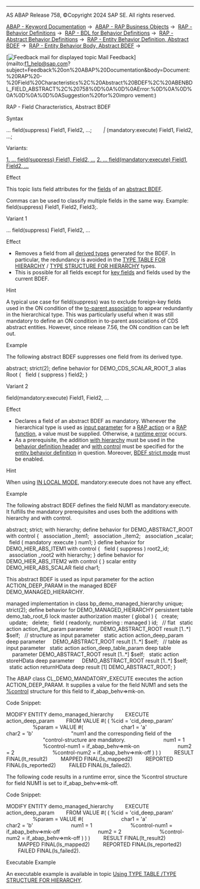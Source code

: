   

* * *

AS ABAP Release 758, ©Copyright 2024 SAP SE. All rights reserved.

[ABAP - Keyword Documentation](javascript:call_link\('abenabap.htm'\)) →  [ABAP - RAP Business Objects](javascript:call_link\('abenabap_rap.htm'\)) →  [RAP - Behavior Definitions](javascript:call_link\('abencds_bdef.htm'\)) →  [RAP - BDL for Behavior Definitions](javascript:call_link\('abenbdl.htm'\)) →  [RAP - Abstract Behavior Definitions](javascript:call_link\('abenbdl_abstract.htm'\)) →  [RAP - Entity Behavior Definition, Abstract BDEF](javascript:call_link\('abenbdl_define_beh_abstract.htm'\)) →  [RAP - Entity Behavior Body, Abstract BDEF](javascript:call_link\('abenbdl_body_abstract.htm'\)) → 

 [![](Mail.gif?object=Mail.gif "Feedback mail for displayed topic") Mail Feedback](mailto:f1_help@sap.com?subject=Feedback%20on%20ABAP%20Documentation&body=Document:%20RAP%20-%20Field%20Characteristics%2C%20Abstract%20BDEF%2C%20ABENBDL_FIELD_ABSTRACT%2C%20758%0D%0A%0D%0AError:%0D%0A%0D%0A%0D%0A%0D%0ASuggestion%20for%20impro
vement:)

RAP - Field Characteristics, Abstract BDEF

Syntax

... field(suppress) Field1, Field2, ...;
       *|* (mandatory:execute) Field1, Field2, ...;

Variants:

[1\. ... field(suppress) Field1, Field2, ...](#!ABAP_VARIANT_1@1@)
[2\. ... field(mandatory:execute) Field1, Field2, ...](#!ABAP_VARIANT_2@2@)

Effect

This topic lists field attributes for the [fields](javascript:call_link\('abenrap_bo_field_glosry.htm'\) "Glossary Entry") of an [abstract BDEF](javascript:call_link\('abencds_abstract_bdef_glosry.htm'\) "Glossary Entry").

Commas can be used to classify multiple fields in the same way. Example: field(suppress) Field1, Field2, Field3;.

Variant 1   

... field(suppress) Field1, Field2, ...

Effect

-   Removes a field from all [derived types](javascript:call_link\('abenrap_derived_type_glosry.htm'\) "Glossary Entry") generated for the BDEF. In particular, the redundancy is avoided in the [TYPE TABLE FOR HIERARCHY](javascript:call_link\('abaptype_table_for.htm'\)) / [TYPE STRUCTURE FOR HIERARCHY](javascript:call_link\('abaptype_structure_for.htm'\)) types.
-   This is possible for all fields except for [key fields](javascript:call_link\('abenkey_field_glosry.htm'\) "Glossary Entry") and fields used by the current BDEF.

Hint

A typical use case for field(suppress) was to exclude foreign-key fields used in the ON condition of the [to-parent association](javascript:call_link\('abencds_absent_to_parent_assoc.htm'\)) to appear redundantly in the hierarchical type. This was particularly useful when it was still mandatory to define an ON condition in to-parent associations of CDS abstract entities. However, since release 7.56, the ON condition can be left out.

Example

The following abstract BDEF suppresses one field from its derived type.

abstract;
strict(2);
define behavior for DEMO\_CDS\_SCALAR\_ROOT\_3 alias Root
{
  field ( suppress ) field2;
}

Variant 2   

field(mandatory:execute) Field1, Field2, ...

Effect

-   Declares a field of an abstract BDEF as mandatory. Whenever the hierarchical type is used as [input parameter](javascript:call_link\('abenbdl_action_input_param.htm'\)) for a [RAP action](javascript:call_link\('abenrap_action_glosry.htm'\) "Glossary Entry") or a [RAP function](javascript:call_link\('abenrap_function_glosry.htm'\) "Glossary Entry"), a value must be supplied. Otherwise, a [runtime error](javascript:call_link\('abenruntime_error_glosry.htm'\) "Glossary Entry") occurs.
-   As a prerequisite, the addition [with hierarchy](javascript:call_link\('abenbdl_bdef_abstract_header.htm'\)) must be used in the [behavior definition header](javascript:call_link\('abencds_bdef_header_glosry.htm'\) "Glossary Entry") and [with control](abenbdl_define_beh_abstract.htm#!ABAP_ALTERNATIVE_1@1@) must be specified for the [entity behavior definition](javascript:call_link\('abencds_entity_bdef_glosry.htm'\) "Glossary Entry") in question. Moreover, [BDEF strict mode](javascript:call_link\('abenrap_strict_mode_glosry.htm'\) "Glossary Entry") must be enabled.

Hint

When using [IN LOCAL MODE](javascript:call_link\('abapin_local_mode.htm'\)), mandatory:execute does not have any effect.

Example

The following abstract BDEF defines the field NUM1 as mandatory:execute. It fulfills the mandatory prerequisites and uses both the additions with hierarchy and with control.

abstract;
strict;
with hierarchy;
define behavior for DEMO\_ABSTRACT\_ROOT with control
{
  association \_item1;
  association \_item2;
  association \_scalar;
  field ( mandatory :execute ) num1;
}
define behavior for DEMO\_HIER\_ABS\_ITEM1 with control
{
  field ( suppress ) root2\_id;
  association \_root2 with hierarchy;
}
define behavior for DEMO\_HIER\_ABS\_ITEM2 with control
{
}
scalar entity DEMO\_HIER\_ABS\_SCALAR field char1;

This abstract BDEF is used as input parameter for the action ACTION\_DEEP\_PARAM in the managed BDEF DEMO\_MANAGED\_HIERARCHY.

managed implementation in class bp\_demo\_managed\_hierarchy unique;
strict(2);
define behavior for DEMO\_MANAGED\_HIERARCHY
persistent table demo\_tab\_root\_6
lock master
authorization master ( global )
{
  create;
  update;
  delete;
  field ( readonly, numbering : managed ) id;
  // flat
  static action action\_flat\_param parameter
    DEMO\_ABSTRACT\_ROOT result \[1..\*\] $self;
  // structure as input parameter
  static action action\_deep\_param deep parameter
    DEMO\_ABSTRACT\_ROOT result \[1..\*\] $self;
  // table as input parameter
  static action action\_deep\_table\_param deep table
    parameter DEMO\_ABSTRACT\_ROOT result \[1..\*\] $self;
  static action storeHData deep parameter
    DEMO\_ABSTRACT\_ROOT result \[1..\*\] $self;
  static action returnHData deep result \[1\] DEMO\_ABSTRACT\_ROOT;
}

The ABAP class CL\_DEMO\_MANDATORY\_EXECUTE executes the action ACTION\_DEEP\_PARAM. It supplies a value for the field NUM1 and sets the [%control](javascript:call_link\('abapderived_types_comp.htm'\)) structure for this field to if\_abap\_behv=>mk-on.

Code Snippet:

MODIFY ENTITY demo\_managed\_hierarchy
       EXECUTE action\_deep\_param
       FROM VALUE #( ( %cid = 'cid\_deep\_param'
                       %param = VALUE #(
                         char1 = 'a'
                         char2 = 'b'
                         "num1 and the corresponding field of the
                         "control-structure are mandatory.
                         num1 = 1
                         %control-num1 = if\_abap\_behv=>mk-on
                         num2 = 2
                         %control-num2 = if\_abap\_behv=>mk-off ) ) )
        RESULT FINAL(lt\_result2)
        MAPPED FINAL(ls\_mapped2)
        REPORTED FINAL(ls\_reported2)
        FAILED FINAL(ls\_failed2).

The following code results in a runtime error, since the %control structure for field NUM1 is set to if\_abap\_behv=>mk-off.

Code Snippet:

MODIFY ENTITY demo\_managed\_hierarchy
       EXECUTE action\_deep\_param
       FROM VALUE #( ( %cid = 'cid\_deep\_param'
                       %param = VALUE #(
                         char1 = 'a'
                         char2 = 'b'
                         num1 = 1
                         %control-num1 = if\_abap\_behv=>mk-off
                         num2 = 2
                         %control-num2 = if\_abap\_behv=>mk-off ) ) )
        RESULT FINAL(lt\_result2)
        MAPPED FINAL(ls\_mapped2)
        REPORTED FINAL(ls\_reported2)
        FAILED FINAL(ls\_failed2).

Executable Example

An executable example is available in topic [Using TYPE TABLE /TYPE STRUCTURE FOR HIERARCHY](javascript:call_link\('abenderived_type_hierarchy_abexa.htm'\)).